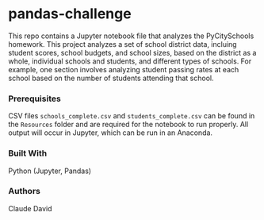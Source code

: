 # pandas-challenge
This repo contains a Jupyter notebook file that analyzes the PyCitySchools homework. This project analyzes a set of school district data, incluing student scores, school budgets, and school sizes, based on the district as a whole, individual schools and students, and different types of schools. For example, one section involves analyzing student passing rates at each school based on the number of students attending that school.

### Prerequisites

CSV files `schools_complete.csv` and `students_complete.csv` can be found in the `Resources` folder and are required for the notebook to run properly. All output will occur in Jupyter, which can be run in an Anaconda.

### Built With
Python (Jupyter, Pandas)

### Authors
Claude David
